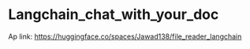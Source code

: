 # Langchain_chat_with_your_doc

Ap link: https://huggingface.co/spaces/Jawad138/file_reader_langchain
